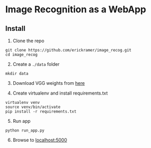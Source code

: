 # Image Recognition as a WebApp


## Install

1) Clone the repo

```
git clone https://github.com/erickramer/image_recog.git
cd image_recog
```

2) Create a ```./data``` folder

```
mkdir data
```

3) Download VGG weights from [here](https://drive.google.com/file/d/0Bz7KyqmuGsilT0J5dmRCM0ROVHc/view)

4) Create virtualenv and install requirements.txt

```
virtualenv venv
source venv/bin/activate
pip install -r requirements.txt
```
5) Run app

```
python run_app.py
```

6) Browse to [localhost:5000](localhost:5000)

